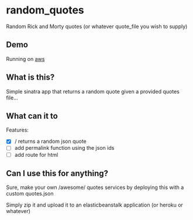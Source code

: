 # random_quotes
Random Rick and Morty quotes (or whatever quote_file you wish to supply)

## Demo
Running on [aws](http://randomquotes.eu-central-1.elasticbeanstalk.com/)

## What is this?
Simple sinatra app that returns a random quote given a provided quotes
file...

## What can it to
Features:
- [x] / returns a random json quote
- [ ] add permalink function using the json ids
- [ ] add route for html

## Can I use this for anything?
Sure, make your own /awesome/ quotes services by deploying this with a
custom quotes.json

Simply zip it and upload it to an elasticbeanstalk application (or
heroku or whatever)
